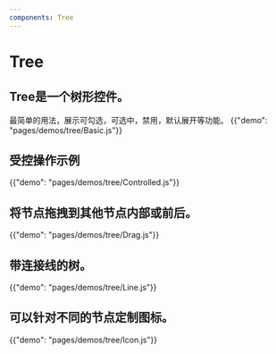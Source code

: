 ```yaml
---
components: Tree
---
```


#  Tree

## Tree是一个树形控件。
最简单的用法，展示可勾选，可选中，禁用，默认展开等功能。
{{"demo": "pages/demos/tree/Basic.js"}}

## 受控操作示例
{{"demo": "pages/demos/tree/Controlled.js"}}

## 将节点拖拽到其他节点内部或前后。
{{"demo": "pages/demos/tree/Drag.js"}}

## 带连接线的树。
{{"demo": "pages/demos/tree/Line.js"}}

## 可以针对不同的节点定制图标。
{{"demo": "pages/demos/tree/Icon.js"}}
